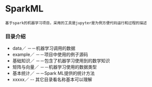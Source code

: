 # SparkML

    基于spark的机器学习项目，采用的工具是jupyter是为例方便代码运行和过程的描述
### 目录介绍
* data／  －－机器学习调用的数据
* example／  －－项目中使用的例子源码
* 基础知识／ －－包含了机器学习使用到的数学知识
* 矩阵与向量／ －－机器学习使用的数据类型
* 基本统计／ －－Spark ML提供的统计方法
* xxxxx／ -- 其它目录看名称基本可以理解
